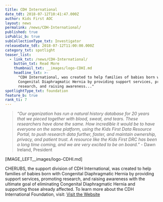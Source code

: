 ```yaml
---
title: CDH International
date_tdt: 2018-07-12T10:41:47.000Z
author: Kids First AOC
layout: news
permalink: /news/CDH-International/
published: true
isPublic_b: true
subCollectionType_txt: Investigator
releaseDate_tdt: 2018-07-12T11:00:00.000Z
category_txt: spotlight
teaser_list:
  - link_txt: /news/CDH-International/
    button_txt: Read More
    thumbnail_txt: __images/logo-CDHI.md
    headline_txt: >-
      "CDH International, was created to help families of babies born with
      Congenital Diaphragmatic Hernia by providing support services, promoting
      research, and raising awareness..."
spotlightType_txt: foundation
feature_b: true
rank_ti: 7
---
```





<blockquote>
    <p><em>“Our organization has run a natural history database for 20 years that we pieced together with blood, sweat, and tears. These researchers have done the same. How incredible it would be to have everyone on the same platform, using the Kids First Data Resource Portal, to push research data further, faster, and maintain ownership, privacy, and patient trust. A resource like the Kids First DRC has been a long time coming, and we are very excited to be on board.”</em> - Dawn Ireland, President</p>
</blockquote>
 
[IMAGE_LEFT__images/logo-CDHI.md]

CHERUBS, the support division of CDH International, was created to help families of babies born with Congenital Diaphragmatic Hernia by providing support services, promoting research, and raising awareness with the ultimate goal of eliminating Congenital Diaphragmatic Hernia and supporting those already affected. To learn more about the CDH International Foundation, visit: <a href="https://cdhi.org/">Visit the Website</a>
